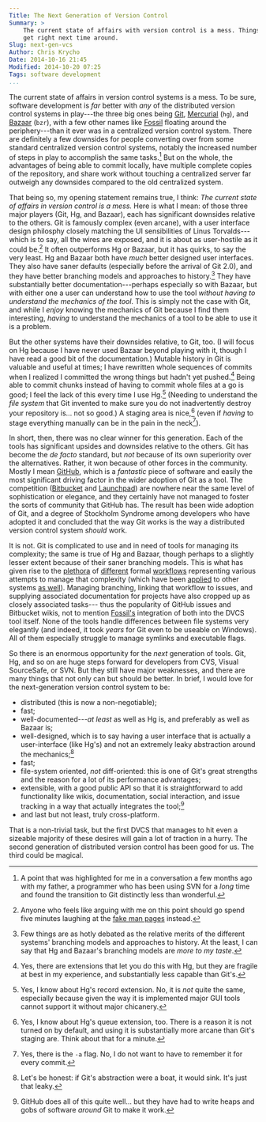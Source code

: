 ```yaml
---
Title: The Next Generation of Version Control
Summary: >
    The current state of affairs with version control is a mess. Things we can
    get right next time around.
Slug: next-gen-vcs
Author: Chris Krycho
Date: 2014-10-16 21:45
Modified: 2014-10-20 07:25
Tags: software development
...
```


The current state of affairs in version control systems is a mess. To be sure,
software development is *far* better with *any* of the distributed version
control systems in play---the three big ones being [Git][git], [Mercurial][hg]
(`hg`), and [Bazaar][bzr] (`bzr`), with a few other names like [Fossil][fossil]
floating around the periphery---than it ever was in a centralized version
control system. There are definitely a few downsides for people converting over
from some standard centralized version control systems, notably the increased
number of steps in play to accomplish the same tasks.[^dad] But on the whole,
the advantages of being able to commit locally, have multiple complete copies of
the repository, and share work without touching a centralized server far
outweigh any downsides compared to the old centralized system.

[^dad]: A point that was highlighted for me in a conversation a few months ago
    with my father, a programmer who has been using SVN for a *long* time and
    found the transition to Git distinctly less than wonderful.

That being so, my opening statement remains true, I think: *The current state of
affairs in version control is a mess.* Here is what I mean: of those three major
players (Git, Hg, and Bazaar), each has significant downsides relative to the
others. Git is famously complex (even arcane), with a user interface design
philosphy closely matching the UI sensibilities of Linus Torvalds---which is to
say, all the wires are exposed, and it is about as user-hostile as it could
be.[^hostile] It often outperforms Hg or Bazaar, but it has quirks, to say the
very least. Hg and Bazaar both have *much* better designed user interfaces. They
also have saner defaults (especially before the arrival of Git 2.0), and they
have better branching models and approaches to history.[^history] They have
substantially better documentation---perhaps especially so with Bazaar, but with
either one a user can understand how to use the tool *without having to
understand the mechanics of the tool*. This is simply not the case with Git, and
while I *enjoy* knowing the mechanics of Git because I find them interesting,
*having* to understand the mechanics of a tool to be able to use it is a
problem.

[^hostile]: Anyone who feels like arguing with me on this point should go spend
    five minutes laughing at the [fake man pages][man] instead.

[^history]: Few things are as hotly debated as the relative merits of the
    different systems' branching models and approaches to history. At the least,
    I can say that Hg and Bazaar's branching models are *more to my taste*.

But the other systems have their downsides relative, to Git, too. (I will focus
on Hg because I have never used Bazaar beyond playing with it, though I have
read a good bit of the documentation.) Mutable history in Git is valuable and
useful at times; I have rewritten whole sequences of commits when I realized I
committed the wrong things but hadn't yet pushed.[^mutable] Being able to commit
chunks instead of having to commit whole files at a go is good; I feel the lack
of this every time I use Hg.[^patch] (Needing to understand the *file system*
that Git invented to make sure you do not inadvertently destroy your repository
is... not so good.) A staging area is nice,[^queues] (even if *having* to stage
everything manually can be in the pain in the neck[^dash-a]).

[^mutable]: Yes, there are extensions that let you do this with Hg, but they are
    fragile at best in my experience, and substantially less capable than Git's.

[^patch]: Yes, I know about Hg's record extension. No, it is *not* quite the
    same, especially because given the way it is implemented major GUI tools
    cannot support it without major chicanery.

[^queues]: Yes, I know about Hg's queue extension, too. There is a reason it is
    not turned on by default, and using it is substantially more arcane than
    Git's staging are. Think about that for a minute.

[^dash-a]: Yes, there is the `-a` flag. No, I do not want to have to remember it
    for every commit.

In short, then, there was no clear winner for this generation. Each of the tools
has significant upsides and downsides relative to the others. Git has become the
_de facto_ standard, but *not* because of its own superiority over the
alternatives. Rather, it won because of other forces in the community. Mostly I
mean [GitHub][github], which is a *fantastic* piece of software and easily the
most significant driving factor in the wider adoption of Git as a tool. The
competition ([Bitbucket][bitbucket] and [Launchpad][launchpad]) are nowhere near
the same level of sophistication or elegance, and they certainly have not
managed to foster the sorts of community that GitHub has. The result has been
wide adoption of Git, and a degree of Stockholm Syndrome among developers who
have adopted it and concluded that the way Git works is the way a distributed
version control system *should* work.

It is not. Git is complicated to use and in need of tools for managing its
complexity; the same is true of Hg and Bazaar, though perhaps to a slightly
lesser extent because of their saner branching models. This is what has given
rise to the [plethora][git flow] of [different][github flow] formal
[workflows][gitlab flow] representing various attempts to manage that complexity
(which have been [applied][hg flow] to other systems [as well][hg flow intro]).
Managing branching, linking that workflow to issues, and supplying associated
documentation for projects have also cropped up as closely associated tasks---
thus the popularity of GitHub issues and Bitbucket wikis, not to mention
[Fossil's][fossil] integration of both into the DVCS tool itself. None of the
tools handle differences between file systems very elegantly (and indeed, it
took *years* for Git even to be useable on Windows). All of them especially
struggle to manage symlinks and executable flags.

So there is an enormous opportunity for the *next* generation of tools. Git, Hg,
and so on are huge steps forward for developers from CVS, Visual SourceSafe, or
SVN. But they still have major weaknesses, and there are many things that not
only can but should be better. In brief, I would love for the next-generation
version control system to be:

  - distributed (this is now a non-negotiable);
  - fast;
  - well-documented---*at least* as well as Hg is, and preferably as well as
    Bazaar is;
  - well-designed, which is to say having a user interface that is actually a
    user-interface (like Hg's) and not an extremely leaky abstraction around the
    mechanics;[^leaky]
  - fast;
  - file-system oriented, *not* diff-oriented: this is one of Git's great
    strengths and the reason for a lot of its performance advantages;
  - extensible, with a good public API so that it is straightforward to add
    functionality like wikis, documentation, social interaction,  and issue
    tracking in a way that actually integrates the tool;[^integrates]
  - and last but not least, truly cross-platform.

[^leaky]: Let's be honest: if Git's abstraction were a boat, it would sink. It's
    just that leaky.

[^integrates]: GitHub does all of this quite well... but they have had to write
    heaps and gobs of software *around* Git to make it work.

That is a non-trivial task, but the first DVCS that manages to hit even a
sizeable majority of these desires will gain a lot of traction in a hurry. The
second generation of distributed version control has been good for us. The third
could be magical.

[git]: http://git-scm.com
[hg]: http://mercurial.selenic.com
[bzr]: http://bazaar.canonical.com/en/
[fossil]: http://www.fossil-scm.org
[man]: http://git-man-page-generator.lokaltog.net
[github]: https://github.com
[bitbucket]: https://bitbucket.org
[launchpad]: https://launchpad.net
[git flow]: http://nvie.com/posts/a-successful-git-branching-model/
[github flow]: http://scottchacon.com/2011/08/31/github-flow.html
[gitlab flow]: https://about.gitlab.com/2014/09/29/gitlab-flow/
[hg flow]: https://bitbucket.org/yujiewu/hgflow/wiki/Home
[hg flow intro]: https://andy.mehalick.com/2011/12/24/an-introduction-to-hgflow
